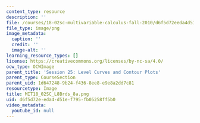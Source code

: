```yaml
---
content_type: resource
description: ''
file: /courses/18-02sc-multivariable-calculus-fall-2010/d6f5d72eeda4d51ef795fb05258ff5b0_MIT18_02SC_L8Brds_8a.png
file_type: image/png
image_metadata:
  caption: ''
  credit: ''
  image-alt: ''
learning_resource_types: []
license: https://creativecommons.org/licenses/by-nc-sa/4.0/
ocw_type: OCWImage
parent_title: 'Session 25: Level Curves and Contour Plots'
parent_type: CourseSection
parent_uid: 1d647248-9b24-f436-8ee8-e9e8a2dd7c81
resourcetype: Image
title: MIT18_02SC_L8Brds_8a.png
uid: d6f5d72e-eda4-d51e-f795-fb05258ff5b0
video_metadata:
  youtube_id: null
---
```

